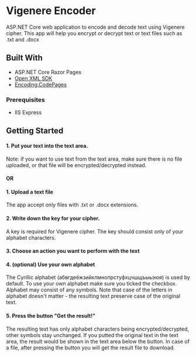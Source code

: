 # Vigenere Encoder
ASP.NET Core web application to encode and decode text using Vigenere cipher. This app will help you encrypt or decrypt text or text files such as .txt and .docx
## Built With
* ASP.NET Core Razor Pages
* [Open XML SDK](https://github.com/OfficeDev/Open-XML-SDK)
* [Encoding.CodePages](https://github.com/dotnet/corefx)
### Prerequisites
* IIS Express
## Getting Started
#### 1. Put your text into the text area.

Note: if you want to use text from the text area, make sure there is no file uploaded, or that file will be encrypted/decrypted instead.

#### OR

#### 1. Upload a text file

The app accept only files with .txt or .docx extensions.

#### 2. Write down the key for your cipher.

A key is required for Vigenere cipher. The key should consist only of your alphabet characters.

#### 3. Choose an action you want to perform with the text

#### 4. (optional) Use your own alphabet

The Cyrillic alphabet (абвгдеёжзийклмнопрстуфхцчшщъыьэюя) is used by default. To use your own alphabet make sure you ticked the checkbox. 
Alphabet may consist of any symbols. Note that case of the letters in alphabet doesn't matter - the resulting text preserve case of the original text.

#### 5. Press the button "Get the result!"

The resulting text has only alphabet characters being encrypted/decrypted, other symbols stay unchanged. 
If you putted the original text in the text area, the result would be shown in the text area below the button. 
In case of a file, after pressing the button you will get the result file to download.
